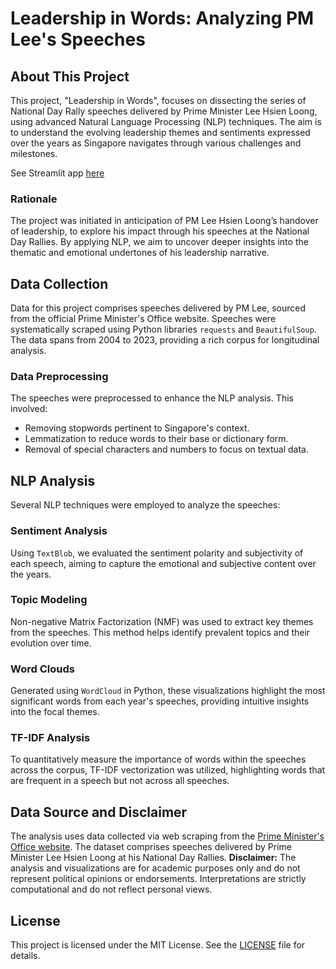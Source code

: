 # Leadership in Words: Analyzing PM Lee's Speeches

## About This Project
This project, "Leadership in Words", focuses on dissecting the series of National Day Rally speeches delivered by Prime Minister Lee Hsien Loong, using advanced Natural Language Processing (NLP) techniques. The aim is to understand the evolving leadership themes and sentiments expressed over the years as Singapore navigates through various challenges and milestones.

See Streamlit app [here]([https://www.pmo.gov.sg/](https://pm-national-day-speeches.streamlit.app/))

### Rationale
The project was initiated in anticipation of PM Lee Hsien Loong’s handover of leadership, to explore his impact through his speeches at the National Day Rallies. By applying NLP, we aim to uncover deeper insights into the thematic and emotional undertones of his leadership narrative.

## Data Collection
Data for this project comprises speeches delivered by PM Lee, sourced from the official Prime Minister's Office website. Speeches were systematically scraped using Python libraries `requests` and `BeautifulSoup`. The data spans from 2004 to 2023, providing a rich corpus for longitudinal analysis.

### Data Preprocessing
The speeches were preprocessed to enhance the NLP analysis. This involved:
- Removing stopwords pertinent to Singapore's context.
- Lemmatization to reduce words to their base or dictionary form.
- Removal of special characters and numbers to focus on textual data.

## NLP Analysis
Several NLP techniques were employed to analyze the speeches:

### Sentiment Analysis
Using `TextBlob`, we evaluated the sentiment polarity and subjectivity of each speech, aiming to capture the emotional and subjective content over the years.

### Topic Modeling
Non-negative Matrix Factorization (NMF) was used to extract key themes from the speeches. This method helps identify prevalent topics and their evolution over time.

### Word Clouds
Generated using `WordCloud` in Python, these visualizations highlight the most significant words from each year's speeches, providing intuitive insights into the focal themes.

### TF-IDF Analysis
To quantitatively measure the importance of words within the speeches across the corpus, TF-IDF vectorization was utilized, highlighting words that are frequent in a speech but not across all speeches.

## Data Source and Disclaimer

The analysis uses data collected via web scraping from the [Prime Minister's Office website](https://www.pmo.gov.sg/). The dataset comprises speeches delivered by Prime Minister Lee Hsien Loong at his National Day Rallies. **Disclaimer:** The analysis and visualizations are for academic purposes only and do not represent political opinions or endorsements. Interpretations are strictly computational and do not reflect personal views.

## License

This project is licensed under the MIT License. See the [LICENSE](LICENSE) file for details.
